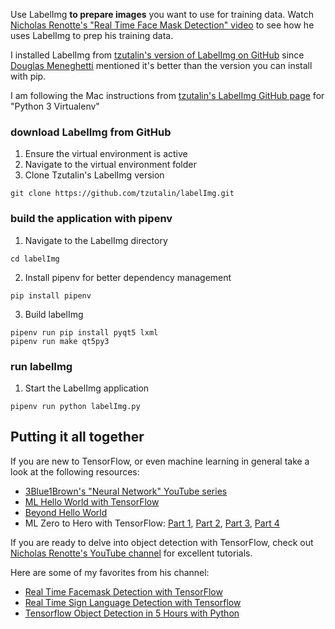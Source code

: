 Use LabelImg __to prepare images__ you want to use for training data.  Watch [Nicholas Renotte's "Real Time Face Mask Detection" video](https://youtu.be/IOI0o3Cxv9Q) to see how he uses LabelImg to prep his training data.

I installed LabelImg from [tzutalin's version of LabelImg on GitHub](https://github.com/tzutalin/labelImg) since [Douglas Meneghetti](https://douglasrizzo.com.br/tf-obj-tutorial/) mentioned it's better than the version you can install with pip.

I am following the Mac instructions from [tzutalin's LabelImg GitHub page](https://github.com/tzutalin/labelImg#user-content-macos) for "Python 3 Virtualenv"

### download LabelImg from GitHub

1. Ensure the virtual environment is active
2. Navigate to the virtual environment folder
3. Clone Tzutalin's LabelImg version
```
git clone https://github.com/tzutalin/labelImg.git
```

### build the application with pipenv

1. Navigate to the LabelImg directory
```
cd labelImg
```

2. Install pipenv for better dependency management
```
pip install pipenv
```

3. Build labelImg
```
pipenv run pip install pyqt5 lxml
pipenv run make qt5py3
```

### run labelImg

1. Start the LabelImg application
```
pipenv run python labelImg.py
```

## Putting it all together
If you are new to TensorFlow, or even machine learning in general take a look at the following resources:

* [3Blue1Brown's "Neural Network" YouTube series](https://youtube.com/playlist?list=PLZHQObOWTQDNU6R1_67000Dx_ZCJB-3pi)
* [ML Hello World with TensorFlow](https://developers.google.com/codelabs/tensorflow-1-helloworld#0)
* [Beyond Hello World](https://colab.research.google.com/github/lmoroney/mlday-tokyo/blob/master/Lab2-Computer-Vision.ipynb)
* ML Zero to Hero with TensorFlow: [Part 1](https://youtu.be/KNAWp2S3w94), [Part 2](https://youtu.be/bemDFpNooA8), [Part 3](https://youtu.be/x_VrgWTKkiM), [Part 4](https://youtu.be/u2TjZzNuly8)

If you are ready to delve into object detection with TensorFlow, check out [Nicholas Renotte's YouTube channel](https://www.youtube.com/channel/UCHXa4OpASJEwrHrLeIzw7Yg) for excellent tutorials.

Here are some of my favorites from his channel:
* [Real Time Facemask Detection with TensorFlow](https://youtu.be/IOI0o3Cxv9Q)
* [Real Time Sign Language Detection with Tensorflow](https://youtu.be/pDXdlXlaCco)
* [Tensorflow Object Detection in 5 Hours with Python](https://youtu.be/yqkISICHH-U)
